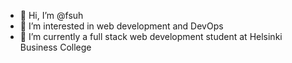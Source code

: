 - 👋 Hi, I’m @fsuh
- 👀 I’m interested in web development and DevOps
- 🌱 I’m currently a full stack web development student at Helsinki Business College


<!---
fsuh/fsuh is a ✨ special ✨ repository because its `README.md` (this file) appears on your GitHub profile.
You can click the Preview link to take a look at your changes.
--->
